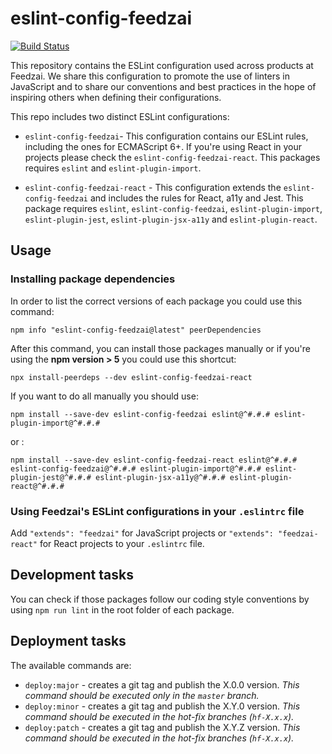 # eslint-config-feedzai

[![Build Status](https://travis-ci.com/feedzai/eslint-config-feedzai.svg?branch=master)](https://travis-ci.com/feedzai/eslint-config-feedzai)

This repository contains the ESLint configuration used across products at Feedzai.
We share this configuration to promote the use of linters in JavaScript and to share our conventions and best practices in the hope of inspiring others when defining their configurations.

This repo includes two distinct ESLint configurations:

- `eslint-config-feedzai`- This configuration contains our ESLint rules, including the ones for ECMAScript 6+. 
If you're using React in your projects please check the `eslint-config-feedzai-react`.
This packages requires `eslint` and `eslint-plugin-import`.

- `eslint-config-feedzai-react` - This configuration extends the `eslint-config-feedzai` and includes the rules for React, a11y and Jest.
This package requires `eslint`, `eslint-config-feedzai`, `eslint-plugin-import`, `eslint-plugin-jest`, `eslint-plugin-jsx-a11y` and  `eslint-plugin-react`.

## Usage

### Installing package dependencies

In order to list the correct versions of each package you could use this command:

```shell
npm info "eslint-config-feedzai@latest" peerDependencies
```

After this command, you can install those packages manually or if you're using the **npm version > 5** you could use this shortcut:

```shell
npx install-peerdeps --dev eslint-config-feedzai-react
```

If you want to do all manually you should use:

```shell
npm install --save-dev eslint-config-feedzai eslint@^#.#.# eslint-plugin-import@^#.#.#
```

or :

```shell
npm install --save-dev eslint-config-feedzai-react eslint@^#.#.# eslint-config-feedzai@^#.#.# eslint-plugin-import@^#.#.# eslint-plugin-jest@^#.#.# eslint-plugin-jsx-a11y@^#.#.# eslint-plugin-react@^#.#.#
```

### Using Feedzai's ESLint configurations in your `.eslintrc` file

Add `"extends": "feedzai"` for JavaScript projects or `"extends": "feedzai-react"` for React projects to your `.eslintrc` file.

## Development tasks

You can check if those packages follow our coding style conventions by using `npm run lint` in the root folder of each package.

## Deployment tasks

The available commands are:

- `deploy:major` - creates a git tag and publish the X.0.0 version. _This command should be executed only in the `master` branch._
- `deploy:minor` - creates a git tag and publish the X.Y.0 version. _This command should be executed in the hot-fix branches (`hf-X.x.x`)._
- `deploy:patch` - creates a git tag and publish the X.Y.Z version. _This command should be executed in the hot-fix branches (`hf-X.x.x`)._
